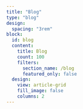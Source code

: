 ```yaml
---
title: "Blog"
type: "blog"
design:
  spacing: "3rem"
block:
  id: blog
  content:
    title: Blog
    count: 100
    filters:
      section_name: /blog
      featured_only: false
  design:
    view: article-grid
    fill_image: false
    columns: 2
---
```



